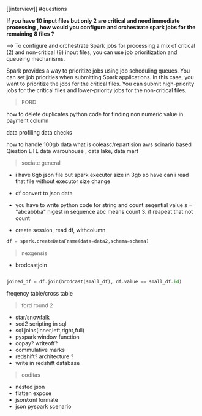 [[interview]]  #questions 


**If you have 10 input files but only 2 are critical and need immediate processing , 
how would you configure and orchestrate spark jobs for the remaining 8 files ?**

--> To configure and orchestrate Spark jobs for processing a mix of critical (2) and non-critical (8) input files,
you can use job prioritization and queueing mechanisms.

Spark provides a way to prioritize jobs using job scheduling queues.
You can set job priorities when submitting Spark applications. 
In this case, you want to prioritize the jobs for the critical files. 
You can submit high-priority jobs for the critical files and lower-priority jobs for the non-critical files.

> FORD

how to delete duplicates
python code for finding non numeric value in payment column

data profiling
data checks

how to handle 100gb data
what is coleasc/repartision
aws scinario based Qiestion
ETL data warouhouse , data lake, data mart

> sociate general

- i have 6gb json file but spark executor size in 3gb so have can i read that file without executor size change
- df convert to json data

- you have to write python code for string and count seqential value s = "abcabbba" higest in sequence abc means count 3. if reapeat that not count
- create session,  read df, withcolumn

```python
df = spark.createDataFrame(data=data2,schema=schema)
```



>nexgensis

- brodcastjoin
```python

joined_df = df.join(brodcast(small_df), df.value == small_df.id)

```



freqency table/cross table


> ford round 2

- star/snowfalk
- scd2 scripting in sql
- sql joins(inner,left,right,full)
- pyspark window function
- copay? writeoff? 
- commulative marks 
- redshift? architecture ? 
- write in redshift database

> coditas

- nested json
- flatten expose
- json/xml formate
- json pyspark scenario